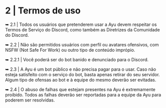 # 2 | Termos de uso

➥ 2.1 | Todos os usuários que pretenderem usar a Ayu devem respeitar os Termos de Serviço do Discord, como também as Diretrizes da Comunidade do Discord.

➥ 2.2 | Não são permitidos usuários com perfil ou avatares ofensivos, com NSFW (Not Safe For Work) ou outro tipo de conteúdo imprópio.

➥ 2.2.1 | Você poderá ser do bot banido e denunciado para o Discord.

➥ 2.3 | A Ayu é um bot público e não precisa pagar para o usar. Caso não esteja satisfeito com o serviço do bot, basta apenas retirar do seu servidor. Algum tipo de ofensas ao bot e à equipe do mesmo deverão ser evitadas.

➥ 2.4 | O abuso de falhas que estejam presentes na Ayu é extremamente proíbido. Todos as falhas deverão ser reportadas para a equipe da Ayu para poderem ser resolvidas.
